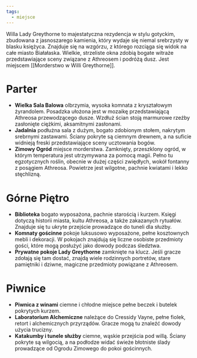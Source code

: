 ```yaml
---
tags:
  - miejsce
---
```

Willa Lady Greythorne to majestatyczna rezydencja w stylu gotyckim, zbudowana z jasnoszarego kamienia, który wydaje się niemal srebrzysty w blasku księżyca. Znajduje się na wzgórzu, z którego rozciąga się widok na całe miasto Białałaska. Wielkie, strzeliste okna zdobią bogate witraże przedstawiające sceny związane z Athreosem i podróżą dusz. Jest miejscem [[Morderstwo w Willi Greythorne]].
# **Parter**
- **Wielka Sala Balowa** 
	olbrzymia, wysoka komnata z kryształowym żyrandolem. Posadzka ułożona jest w mozaikę przedstawiającą Athreosa przewodzącego dusze. Wzdłuż ścian stoją marmurowe rzeźby zasłonięte ciężkimi, aksamitnymi zasłonami.
- **Jadalnia** 
	podłużna sala z dużym, bogato zdobionym stołem, nakrytym srebrnymi zastawami. Ściany pokryte są ciemnym drewnem, a na suficie widnieją freski przedstawiające sceny ucztowania bogów.
- **Zimowy Ogród** 
	miejsce morderstwa. Zamknięty, przeszklony ogród, w którym temperatura jest utrzymywana za pomocą magii. Pełno tu egzotycznych roślin, obecnie w dużej części zwiędłych, wokół fontanny z posągiem Athreosa. Powietrze jest wilgotne, pachnie kwiatami i lekko stęchlizną.
# **Górne Piętro**
- **Biblioteka** 
	bogato wyposażona, pachnie starością i kurzem. Księgi dotyczą historii miasta, kultu Athreosa, a także zakazanych rytuałów. Znajduje się tu ukryte przejście prowadzące do tuneli dla służby.
- **Komnaty gościnne** 
	pokoje luksusowo wyposażone, pełne kosztownych mebli i dekoracji. W pokojach znajdują się liczne osobiste przedmioty gości, które mogą posłużyć jako dowody podczas śledztwa. 
- **Prywatne pokoje Lady Greythorne** 
	zamknięte na klucz. Jeśli gracze zdołają się tam dostać, znajdą wiele rodzinnych portretów, stare pamiętniki i dziwne, magiczne przedmioty powiązane z Athreosem.
# **Piwnice**
- **Piwnica z winami** 
	ciemne i chłodne miejsce pełne beczek i butelek pokrytych kurzem.
- **Laboratorium Alchemiczne** 
	należące do Cressidy Vayne, pełne fiolek, retort i alchemicznych przyrządów. Gracze mogą tu znaleźć dowody użycia trucizny.
- **Katakumby i tunele służby** 
	ciemne, wąskie przejścia pod willą. Ściany pokryte są wilgocią, a na podłodze widać świeże błotniste ślady prowadzące od Ogrodu Zimowego do pokoi gościnnych.

